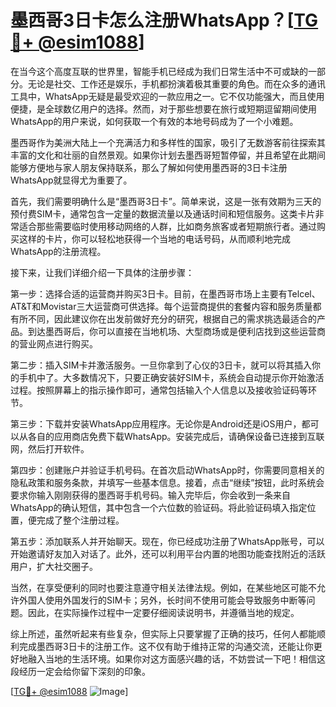 # 墨西哥3日卡怎么注册WhatsApp？[[TG💪+ @esim1088](https://t.me/s/esim1088)]

在当今这个高度互联的世界里，智能手机已经成为我们日常生活中不可或缺的一部分。无论是社交、工作还是娱乐，手机都扮演着极其重要的角色。而在众多的通讯工具中，WhatsApp无疑是最受欢迎的一款应用之一。它不仅功能强大，而且使用便捷，是全球数亿用户的选择。然而，对于那些想要在旅行或短期逗留期间使用WhatsApp的用户来说，如何获取一个有效的本地号码成为了一个小难题。

墨西哥作为美洲大陆上一个充满活力和多样性的国家，吸引了无数游客前往探索其丰富的文化和壮丽的自然景观。如果你计划去墨西哥短暂停留，并且希望在此期间能够方便地与家人朋友保持联系，那么了解如何使用墨西哥的3日卡注册WhatsApp就显得尤为重要了。

首先，我们需要明确什么是“墨西哥3日卡”。简单来说，这是一张有效期为三天的预付费SIM卡，通常包含一定量的数据流量以及通话时间和短信服务。这类卡片非常适合那些需要临时使用移动网络的人群，比如商务旅客或者短期旅行者。通过购买这样的卡片，你可以轻松地获得一个当地的电话号码，从而顺利地完成WhatsApp的注册流程。

接下来，让我们详细介绍一下具体的注册步骤：

第一步：选择合适的运营商并购买3日卡。目前，在墨西哥市场上主要有Telcel、AT&T和Movistar三大运营商可供选择。每个运营商提供的套餐内容和服务质量都有所不同，因此建议你在出发前做好充分的研究，根据自己的需求挑选最适合的产品。到达墨西哥后，你可以直接在当地机场、大型商场或是便利店找到这些运营商的营业网点进行购买。

第二步：插入SIM卡并激活服务。一旦你拿到了心仪的3日卡，就可以将其插入你的手机中了。大多数情况下，只要正确安装好SIM卡，系统会自动提示你开始激活过程。按照屏幕上的指示操作即可，通常包括输入个人信息以及接收验证码等环节。

第三步：下载并安装WhatsApp应用程序。无论你是Android还是iOS用户，都可以从各自的应用商店免费下载WhatsApp。安装完成后，请确保设备已连接到互联网，然后打开软件。

第四步：创建账户并验证手机号码。在首次启动WhatsApp时，你需要同意相关的隐私政策和服务条款，并填写一些基本信息。接着，点击“继续”按钮，此时系统会要求你输入刚刚获得的墨西哥手机号码。输入完毕后，你会收到一条来自WhatsApp的确认短信，其中包含一个六位数的验证码。将此验证码填入指定位置，便完成了整个注册过程。

第五步：添加联系人并开始聊天。现在，你已经成功注册了WhatsApp账号，可以开始邀请好友加入对话了。此外，还可以利用平台内置的地图功能查找附近的活跃用户，扩大社交圈子。

当然，在享受便利的同时也要注意遵守相关法律法规。例如，在某些地区可能不允许外国人使用外国发行的SIM卡；另外，长时间不使用可能会导致服务中断等问题。因此，在实际操作过程中一定要仔细阅读说明书，并遵循当地的规定。

综上所述，虽然听起来有些复杂，但实际上只要掌握了正确的技巧，任何人都能顺利完成墨西哥3日卡的注册工作。这不仅有助于维持正常的沟通交流，还能让你更好地融入当地的生活环境。如果你对这方面感兴趣的话，不妨尝试一下吧！相信这段经历一定会给你留下深刻的印象。

[[TG💪+ @esim1088](https://t.me/s/esim1088) ![Image](https://i.postimg.cc/4NQfJmqS/Snipaste-2025-05-13-00-14-12.png)]